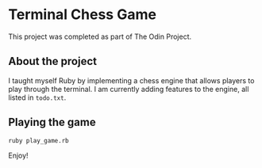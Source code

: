 # Terminal Chess Game

This project was completed as part of The Odin Project.

## About the project

I taught myself Ruby by implementing a chess engine that allows players to play through the terminal. I am currently adding features to the engine, all listed in ```todo.txt```.


## Playing the game

```ruby play_game.rb```

Enjoy!
